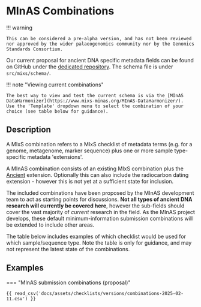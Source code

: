 # MInAS Combinations

!!! warning

    This can be considered a pre-alpha version, and has not been reviewed nor approved by the wider palaeogenomics community nor by the Genomics Standards Consortium.

Our current proposal for ancient DNA specific metadata fields can be found on GitHub under the [dedicated repository](https://github.com/MIxS-MInAS/minas-combinations). The schema file is under `src/mixs/schema/`.

!!! note "Viewing current combinations"

    The best way to view and test the current schema is via the [MInAS DataHarmonizer](https://www.mixs-minas.org/MInAS-DataHarmonizer/).
    Use the 'Template' dropdown menu to select the combination of your choice (see table below for guidance).

## Description

A MIxS combination refers to a MIxS checklist of metadata terms (e.g. for a genome, metagenome, marker sequence) plus one or more sample type-specific metadata 'extensions'.

A MInAS combination consists of an existing MIxS combination plus the [Ancient](ancient-extension.md) extension. Optionally this can also include the radiocarbon dating extension - however this is not yet at a sufficient state for inclusion.

The included combinations have been proposed by the MInAS development team to act as starting points for discussions. **Not all types of ancient DNA research will currently be covered here**, however the sub-fields should cover the vast majority of _current_ research in the field.
As the MInAS project develops, these default minimum-information submission combinations will be extended to include other areas.

The table below includes examples of which checklist would be used for which sample/sequence type.
Note the table is only for guidance, and may not represent the latest state of the combinations.

## Examples

=== "MInAS submission combinations (proposal)"

    {{ read_csv('docs/assets/checklists/versions/combinations-2025-02-11.csv') }}
